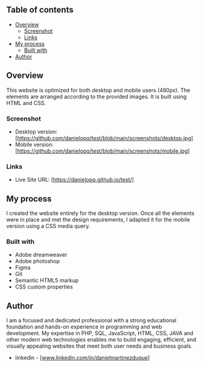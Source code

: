 

## Table of contents

- [Overview](#overview)
  - [Screenshot](#screenshot)
  - [Links](#links)
- [My process](#my-process)
  - [Built with](#built-with)
- [Author](#author)


## Overview

This website is optimized for both desktop and mobile users (480px). The elements are arranged according to the provided images. It is built using HTML and CSS.

### Screenshot

- Desktop version: [https://github.com/danielopq/test/blob/main/screenshots/desktop.jpg]
- Mobile version: [https://github.com/danielopq/test/blob/main/screenshots/mobile.jpg]


### Links

- Live Site URL: [https://danielopq.github.io/test/]

## My process

I created the website entirely for the desktop version. Once all the elements were in place and met the design requirements, I adapted it for the mobile version using a CSS media query.

### Built with

- Adobe dreamweaver
- Adobe photoshop
- Figma
- Git
- Semantic HTML5 markup
- CSS custom properties

## Author

I am a focused and dedicated professional with a strong educational foundation and hands-on experience in programming and web development. My expertise in PHP, SQL, JavaScript, HTML, CSS, JAVA and other modern web technologies enables me to build engaging, efficient, and visually appealing websites that meet both user needs and business goals.

- linkedin - [www.linkedin.com/in/danielmartinezduque]

